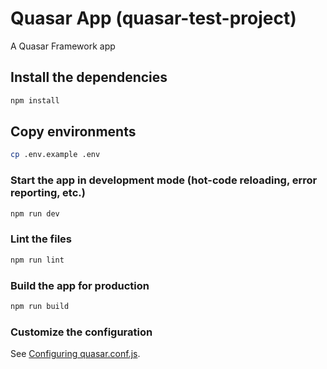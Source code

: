 # Quasar App (quasar-test-project)

A Quasar Framework app

## Install the dependencies
```bash
npm install
```

## Copy environments
```bash
cp .env.example .env
```

### Start the app in development mode (hot-code reloading, error reporting, etc.)
```bash
npm run dev
```

### Lint the files
```bash
npm run lint
```

### Build the app for production
```bash
npm run build
```

### Customize the configuration
See [Configuring quasar.conf.js](https://quasar.dev/quasar-cli/quasar-conf-js).
